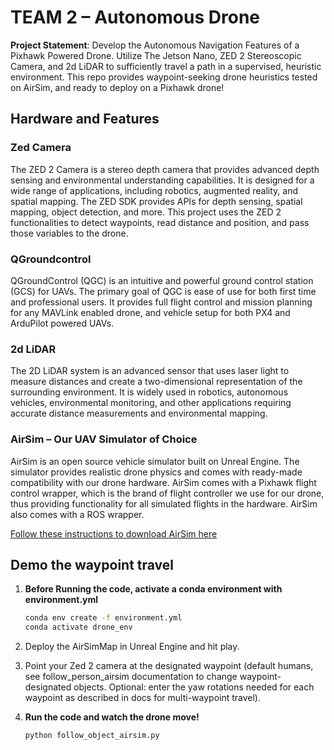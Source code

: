 
# TEAM 2 – Autonomous Drone
**Project Statement**: Develop the Autonomous Navigation Features of a Pixhawk Powered Drone. Utilize The Jetson Nano, ZED 2 Stereoscopic Camera, and 2d LiDAR to sufficiently travel a path in a supervised, heuristic environment. This repo provides waypoint-seeking drone heuristics tested on AirSim, and ready to deploy on a Pixhawk drone!

## Hardware and Features

### Zed Camera
The ZED 2 Camera is a stereo depth camera that provides advanced depth sensing and environmental understanding capabilities. It is designed for a wide range of applications, including robotics, augmented reality, and spatial mapping. The ZED SDK provides APIs for depth sensing, spatial mapping, object detection, and more. This project uses the ZED 2 functionalities to detect waypoints, read distance and position, and pass those variables to the drone.

### QGroundcontrol
QGroundControl (QGC) is an intuitive and powerful ground control station (GCS) for UAVs. The primary goal of QGC is ease of use for both first time and professional users. It provides full flight control and mission planning for any MAVLink enabled drone, and vehicle setup for both PX4 and ArduPilot powered UAVs.

### 2d LiDAR
The 2D LiDAR system is an advanced sensor that uses laser light to measure distances and create a two-dimensional representation of the surrounding environment. It is widely used in robotics, autonomous vehicles, environmental monitoring, and other applications requiring accurate distance measurements and environmental mapping.

### AirSim – Our UAV Simulator of Choice
AirSim is an open source vehicle simulator built on Unreal Engine. The simulator provides realistic drone physics and comes with ready-made compatibility with our drone hardware. AirSim comes with a Pixhawk flight control wrapper, which is the brand of flight controller we use for our drone, thus providing functionality for all simulated flights in the hardware. AirSim also comes with a ROS wrapper.

[Follow these instructions to download AirSim here](installation_guide.html)

## Demo the waypoint travel

1. **Before Running the code, activate a conda environment with environment.yml**

    ```bash
    conda env create -f environment.yml
    conda activate drone_env
    ```

2. Deploy the AirSimMap in Unreal Engine and hit play.

3. Point your Zed 2 camera at the designated waypoint (default humans, see follow_person_airsim documentation to change waypoint-designated objects. Optional: enter the yaw rotations needed for each waypoint as described in docs for multi-waypoint travel).

4. **Run the code and watch the drone move!**

    ```bash
    python follow_object_airsim.py
    ```
